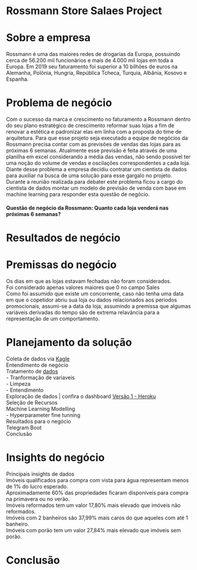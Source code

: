 # Rossmann Store Salaes Project
# Sobre a empresa
Rossmann é uma das maiores redes de drogarias da Europa, possuindo cerca de 56.200 mil funcionários e mais de 4.000 mil lojas em toda a Europa. Em 2019 seu faturamento foi superior a 10 bilhões de euros na Alemanha, Polônia, Hungria, República Tcheca, Turquia, Albânia, Kosovo e Espanha. 

# Problema de negócio
Com o sucesso da marca e crescimento no faturamento a Rossmann dentro do seu plano estratégico de crescimento reformar suas lojas a fim de renovar a estética e padronizar elas em linha com a proposta do time de arquitetura. Para que esse projeto seja executado a equipe de negócios da Rossmann precisa contar com as previsões de vendas das lojas para as próximas 6 semanas. Atualmente esse previsão é feita através de uma planilha em excel considerando a média das vendas, não sendo possível ter uma noção do volume de vendas e oscilações correspondentes a cada loja. Diante desse problema a empresa decidiu contratar um cientista de dados para auxiliar na busca de uma solução para esse gargalo no projeto. Durante a reunião realizada para debater este problema ficou a cargo do cientista de dados montar um modelo de previsão de venda com base em machine learning para responder esta questão de negócio.
#### Questão de negócio da Rossmann: Quanto cada loja venderá nas próximas 6 semanas?

# Resultados de negócio

# Premissas do negócio
Os dias em que as lojas estavam fechadas não foram considerados.
<br /> Foi considerado apenas valores maiores que 0 no campo Sales
<br /> Como foi assumido que existe um concorrente, caso não tenha uma data em que o copetidor abriu sua loja ou dados relacionados aos periodos promocionais, assumi-se a data da loja, assumindo a premissa que algumas variáveis derivadas do tempo são de extrema relavância para a representação de um comportamento.

# Planejamento da solução
Coleta de dados via [Kagle](https://www.kaggle.com/harlfoxem/housesalesprediction)
<br /> Entendimento de negócio
<br />Tratamento de [dados](https://github.com/obregonrodrigo/house-rocket-insights/tree/main/notebooks)
<br /> - Tranformação de variaveis
<br /> - Limpeza
<br /> - Entendimento
<br />Exploração de dados | confira o dashboard [Versão 1 - Heroku](https://analytics-house-rocket-21.herokuapp.com/)
<br />Seleção de Recursos
<br />Machine Learning Modelling
<br /> - Hyperparameter fine tunning
<br />Resultados para o negócio
<br />Telegram Boot
<br />Conclusão

# Insights do negócio
Principais insights de dados
<br />Imóveis qualificados para compra com vista para água representam menos de 1% do lucro esperado.
<br />Aproximadamente 60% das propriedades ficaram disponíveis para compra na primavera ou no verão.
<br />Imóveis reformados tem um valor 17,80% mais elevado que imóveis não reformados.
<br />Imóveis com 2 banheiros são 37,99% mais caros do que aqueles com até 1 banheiro.
<br />Imóveis com porão tem um valor 27,84% mais elevado que imóveis sem porão.

# Conclusão

